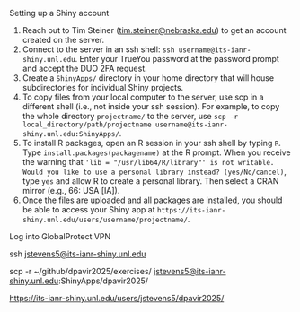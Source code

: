 
Setting up a Shiny account

1. Reach out to Tim Steiner (tim.steiner@nebraska.edu) to get an account created on the server.
2. Connect to the server in an ssh shell: `ssh username@its-ianr-shiny.unl.edu`. Enter your TrueYou password at the password prompt and accept the DUO 2FA request.
3. Create a `ShinyApps/` directory in your home directory that will house subdirectories for individual Shiny projects.
4. To copy files from your local computer to the server, use scp in a different shell (i.e., not inside your ssh session). For example, to copy the whole directory `projectname/` to the server, use `scp -r local_directory/path/projectname username@its-ianr-shiny.unl.edu:ShinyApps/`.
5. To install R packages, open an R session in your ssh shell by typing `R`. Type `install.packages(packagename)` at the R prompt. When you receive the warning that `'lib = "/usr/lib64/R/library"' is not writable. Would you like to use a personal library instead? (yes/No/cancel)`, type `yes` and allow R to create a personal library. Then select a CRAN mirror (e.g., 66: USA [IA]).
6. Once the files are uploaded and all packages are installed, you should be able to access your Shiny app at `https://its-ianr-shiny.unl.edu/users/username/projectname/`.



Log into GlobalProtect VPN

ssh jstevens5@its-ianr-shiny.unl.edu

scp -r ~/github/dpavir2025/exercises/ jstevens5@its-ianr-shiny.unl.edu:ShinyApps/dpavir2025/

https://its-ianr-shiny.unl.edu/users/jstevens5/dpavir2025/